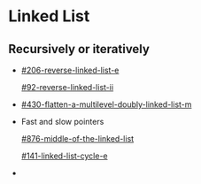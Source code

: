 # Linked List

## Recursively or iteratively

*   [#206-reverse-linked-list-e](../by-number/200-250.md#206-reverse-linked-list-e "mention")

    [#92-reverse-linked-list-ii](../by-number/50-100.md#92-reverse-linked-list-ii "mention")
* [#430-flatten-a-multilevel-doubly-linked-list-m](../by-number/400-450.md#430-flatten-a-multilevel-doubly-linked-list-m "mention")
*   Fast and slow pointers

    [#876-middle-of-the-linked-list](../by-number/850-900.md#876-middle-of-the-linked-list "mention")

    [#141-linked-list-cycle-e](../by-number/100-150.md#141-linked-list-cycle-e "mention")
*
